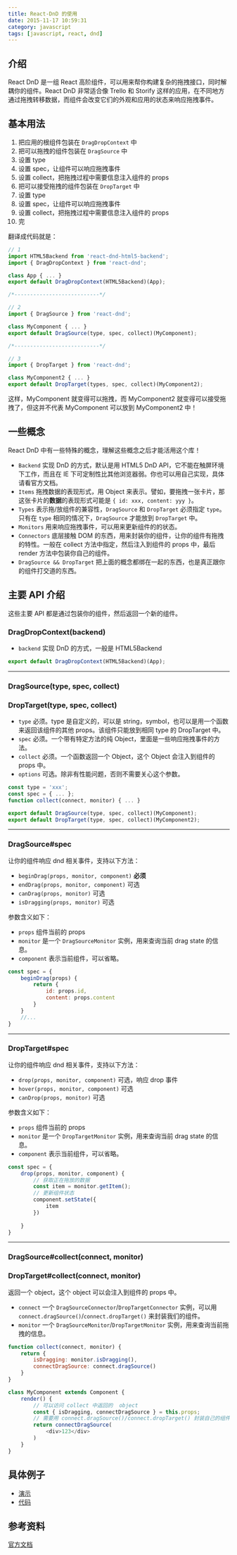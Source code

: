 ```yaml
---
title: React-DnD 的使用
date: 2015-11-17 10:59:31
category: javascript
tags: [javascript, react, dnd]
---
```


## 介绍

React DnD 是一组 React 高阶组件，可以用来帮你构建复杂的拖拽接口，同时解耦你的组件。React DnD 非常适合像 Trello 和 Storify 这样的应用，在不同地方通过拖拽转移数据，而组件会改变它们的外观和应用的状态来响应拖拽事件。

## 基本用法

1. 把应用的根组件包装在 `DragDropContext` 中
2. 把可以拖拽的组件包装在 `DragSource` 中
  1. 设置 type
  2. 设置 spec，让组件可以响应拖拽事件
  3. 设置 collect，把拖拽过程中需要信息注入组件的 props
3. 把可以接受拖拽的组件包装在 `DropTarget` 中
  1. 设置 type
  2. 设置 spec，让组件可以响应拖拽事件
  3. 设置 collect，把拖拽过程中需要信息注入组件的 props
4. 完

翻译成代码就是：

```js
// 1
import HTML5Backend from 'react-dnd-html5-backend';
import { DragDropContext } from 'react-dnd';

class App { ... }
export default DragDropContext(HTML5Backend)(App);

/*---------------------------*/

// 2
import { DragSource } from 'react-dnd';

class MyComponent { ... }
export default DragSource(type, spec, collect)(MyComponent);

/*---------------------------*/

// 3
import { DropTarget } from 'react-dnd';

class MyComponent2 { ... }
export default DropTarget(types, spec, collect)(MyComponent2);
```

这样，MyComponent 就变得可以拖拽，而 MyComponent2 就变得可以接受拖拽了，但这并不代表 MyComponent 可以放到 MyComponent2 中！

## 一些概念

React DnD 中有一些特殊的概念，理解这些概念之后才能活用这个库！

- `Backend` 实现 DnD 的方式，默认是用 HTML5 DnD API，它不能在触屏环境下工作，而且在 IE 下可定制性比其他浏览器弱。你也可以用自己实现，具体请看官方文档。
- `Items` 拖拽数据的表现形式，用 Object 来表示。譬如，要拖拽一张卡片，那这张卡片的**数据**的表现形式可能是 `{ id: xxx, content: yyy }`。
- `Types` 表示拖/放组件的兼容性，`DragSource` 和 `DropTarget` 必须指定 `type`。只有在 `type` 相同的情况下，`DragSource` 才能放到 `DropTarget` 中。
- `Monitors` 用来响应拖拽事件，可以用来更新组件的的状态。
- `Connectors` 底层接触 DOM 的东西，用来封装你的组件，让你的组件有拖拽的特性。一般在 collect 方法中指定，然后注入到组件的 props 中，最后 render 方法中包装你自己的组件。
- `DragSource && DropTarget` 把上面的概念都绑在一起的东西，也是真正跟你的组件打交道的东西。


## 主要 API 介绍

这些主要 API 都是通过包装你的组件，然后返回一个新的组件。

### DragDropContext(backend)

- `backend` 实现 DnD 的方式，一般是 HTML5Backend

```js
export default DragDropContext(HTML5Backend)(App);
```

-----


### DragSource(type, spec, collect)
### DropTarget(type, spec, collect)


- `type` 必须。type 是自定义的，可以是 string，symbol，也可以是用一个函数来返回该组件的其他 props。该组件只能放到相同 type 的 DropTarget 中。
- `spec` 必须。一个带有特定方法的纯 Object，里面是一些响应拖拽事件的方法。
- `collect` 必须。一个函数返回一个 Object，这个 Object 会注入到组件的 props 中。
- `options` 可选。除非有性能问题，否则不需要关心这个参数。

```js
const type = 'xxx';
const spec = { ... };
function collect(connect, monitor) { ... }

export default DragSource(type, spec, collect)(MyComponent);
export default DropTarget(type, spec, collect)(MyComponent2);
```

-----

### DragSource#spec

让你的组件响应 dnd 相关事件，支持以下方法：

- `beginDrag(props, monitor, component)` **必须**
- `endDrag(props, monitor, component)` 可选
- `canDrag(props, monitor)` 可选
- `isDragging(props, monitor)` 可选

参数含义如下：

- `props` 组件当前的 props
- `monitor` 是一个 `DragSourceMonitor` 实例，用来查询当前 drag state 的信息。
- `component` 表示当前组件，可以省略。


```js
const spec = {
    beginDrag(props) {
        return { 
        	id: props.id, 
        	content: props.content
        }
    }
    //...
}
```

-----

### DropTarget#spec

让你的组件响应 dnd 相关事件，支持以下方法：

- `drop(props, monitor, component)` 可选，响应 drop 事件
- `hover(props, monitor, component)` 可选
- `canDrop(props, monitor)` 可选

参数含义如下：

- `props` 组件当前的 props
- `monitor` 是一个 `DropTargetMonitor` 实例，用来查询当前 drag state 的信息。
- `component` 表示当前组件，可以省略。

```js
const spec = {
	drop(props, monitor, component) {
		// 获取正在拖放的数据
		const item = monitor.getItem();
		// 更新组件状态
		component.setState({
			item
		})
		
	}
}
```

-----

### DragSource#collect(connect, monitor)
### DropTarget#collect(connect, monitor)

返回一个 object，这个 object 可以会注入到组件的 props 中。

- `connect` 一个 `DragSourceConnector`/`DropTargetConnector` 实例，可以用 `connect.dragSource()`/`connect.dropTarget()` 来封装我们的组件。
- `monitor` 一个 `DragSourceMonitor`/`DropTargetMonitor` 实例，用来查询当前拖拽的信息。

```js
function collect(connect, monitor) {
    return {
        isDragging: monitor.isDragging(),
        connectDragSource: connect.dragSource()
    }
}

class MyComponent extends Component {
	render() {
		// 可以访问 collect 中返回的  object
		const { isDragging, connectDragSource } = this.props;
		// 需要用 connect.dragSource()/connect.dropTarget() 封装自己的组件
		return connectDragSource(
			<div>123</div>
		)
	}
}

```

## 具体例子
- [演示](http://gaearon.github.io/react-dnd/examples-chessboard-tutorial-app.html)
- [代码](https://github.com/gaearon/react-dnd/tree/master/examples)


## 参考资料
[官方文档](http://gaearon.github.io/react-dnd/)
